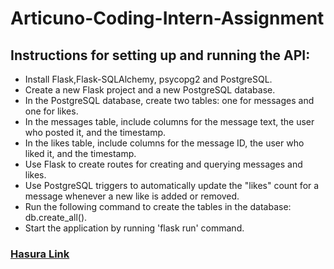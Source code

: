 <h1> Articuno-Coding-Intern-Assignment</h1>

## Instructions for setting up and running the API:
  * Install Flask,Flask-SQLAlchemy, psycopg2 and PostgreSQL.
  * Create a new Flask project and a new PostgreSQL database.
  * In the PostgreSQL database, create two tables: one for messages and one for likes.
  * In the messages table, include columns for the message text, the user who posted it, and the timestamp.
  * In the likes table, include columns for the message ID, the user who liked it, and the timestamp.
  * Use Flask to create routes for creating and querying messages and likes.
  * Use PostgreSQL triggers to automatically update the "likes" count for a message whenever a new like is added or removed.
  * Run the following command to create the tables in the database: db.create_all().
  * Start the application by running 'flask run' command.

### [Hasura Link](https://flaskapp.hasura.app/v1/graphql) 
